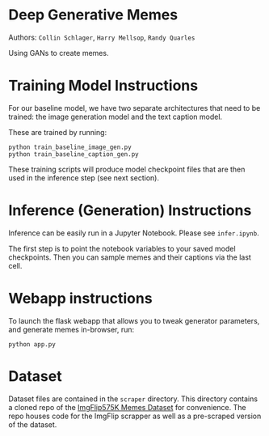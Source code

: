 # Deep Generative Memes

Authors: `Collin Schlager`, `Harry Mellsop`, `Randy Quarles` 


Using GANs to create memes.

# Training Model Instructions

For our baseline model, we have two separate architectures that need to be trained: 
the image generation model and the text caption model.

These are trained by running:

```
python train_baseline_image_gen.py
python train_baseline_caption_gen.py
```

These training scripts will produce model checkpoint files that are then used in the inference
step (see next section).

# Inference (Generation) Instructions

Inference can be easily run in a Jupyter Notebook. Please see `infer.ipynb`.

The first step is to point the notebook variables to your saved model checkpoints.
Then you can sample memes and their captions via the last cell.

# Webapp instructions

To launch the flask webapp that allows you to tweak generator parameters, and generate memes in-browser, run:

```
python app.py
```

# Dataset

Dataset files are contained in the `scraper` directory. This directory contains a cloned repo of the [ImgFlip575K Memes Dataset](https://github.com/schesa/ImgFlip575K_Dataset) for convenience. The repo houses code for the ImgFlip scrapper as well as a pre-scraped version of the dataset.
